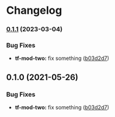 # Changelog

### [0.1.1](https://www.github.com/tpolekhin/actions-playground/compare/tf-mod-two-v0.1.0...tf-mod-two-v0.1.1) (2023-03-04)


### Bug Fixes

* **tf-mod-two:** fix something ([b03d2d7](https://www.github.com/tpolekhin/actions-playground/commit/b03d2d702ad0890cb619e7cb651d1412a6506937))

## 0.1.0 (2021-05-26)


### Bug Fixes

* **tf-mod-two:** fix something ([b03d2d7](https://www.github.com/tpolekhin/actions-playground/commit/b03d2d702ad0890cb619e7cb651d1412a6506937))

